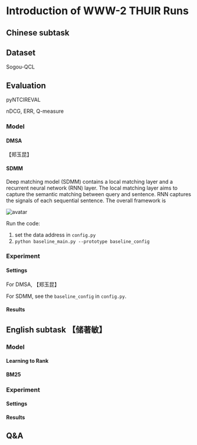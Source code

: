 # Introduction of WWW-2 THUIR Runs

## Chinese subtask

## Dataset

Sogou-QCL

## Evaluation

pyNTCIREVAL

nDCG, ERR, Q-measure

### Model

#### DMSA

【郑玉昆】

#### SDMM

Deep matching model (SDMM) contains a local matching layer and a recurrent neural network (RNN) layer. The local matching layer aims to capture the semantic matching between query and sentence. RNN captures the signals of each sequential sentence. The overall framework is 

![avatar](/Users/lixs/Learning/OneDrive/THU/Attention_step2/papers/NTCIR-report/WWW2_THUIR_Runs/sdmm.jpg)


Run the code: 
1. set the data address in ``config.py``
2. ``python baseline_main.py --prototype baseline_config`` 






### Experiment

#### Settings

For DMSA, 【郑玉昆】

For SDMM, see the ``baseline_config`` in ``config.py``.


#### Results


## English subtask 【储著敏】

### Model

#### Learning to Rank

#### BM25

### Experiment

#### Settings

#### Results


## Q&A

